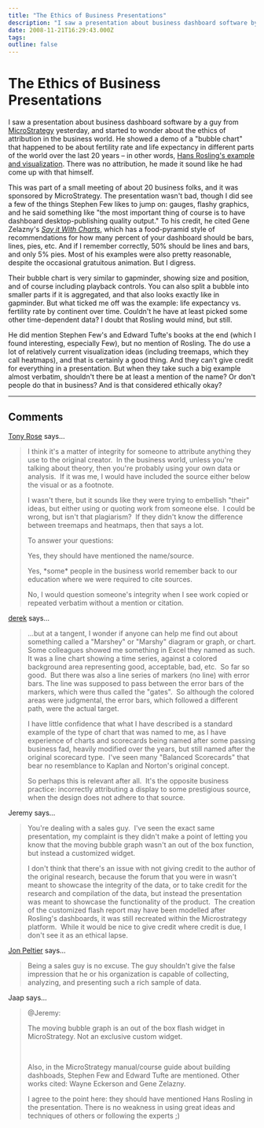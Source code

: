 ```yaml
---
title: "The Ethics of Business Presentations"
description: "I saw a presentation about business dashboard software by a guy from MicroStrategy yesterday, and started to wonder about the ethics of attribution in the business world. He showed a demo of a \"bubble chart\" that happened to be about fertility rate and life expectancy in different parts of the world over the last 20 years &ndash; in other words, Hans Rosling's example and visualization. There was no attribution, he made it sound like he had come up with that himself."
date: 2008-11-21T16:29:43.000Z
tags: 
outline: false
---
```


# The Ethics of Business Presentations

I saw a presentation about business dashboard software by a guy from <a href="http://www.microstrategy.com/">MicroStrategy</a> yesterday, and started to wonder about the ethics of attribution in the business world. He showed a demo of a "bubble chart" that happened to be about fertility rate and life expectancy in different parts of the world over the last 20 years &ndash; in other words, <a href="http://www.ted.com/index.php/talks/hans_rosling_shows_the_best_stats_you_ve_ever_seen.html">Hans Rosling's example and visualization</a>. There was no attribution, he made it sound like he had come up with that himself.

This was part of a small meeting of about 20 business folks, and it was sponsored by MicroStrategy. The presentation wasn't bad, though I did see a few of the things Stephen Few likes to jump on: gauges, flashy graphics, and he said something like "the most important thing of course is to have dashboard desktop-publishing quality output." To his credit, he cited Gene Zelazny's <a href="http://www.amazon.com/Say-Charts-Executives-Visual-Communication/dp/007136997X"><em>Say it With Charts</em></a>, which has a food-pyramid style of recommendations for how many percent of your dashboard should be bars, lines, pies, etc. And if I remember correctly, 50% should be lines and bars, and only 5% pies. Most of his examples were also pretty reasonable, despite the occasional gratuitous animation. But I digress.

Their bubble chart is very similar to gapminder, showing size and position, and of course including playback controls. You can also split a bubble into smaller parts if it is aggregated, and that also looks exactly like in gapminder. But what ticked me off was the example: life expectancy vs. fertility rate by continent over time. Couldn't he have at least picked some other time-dependent data? I doubt that Rosling would mind, but still.

He did mention Stephen Few's and Edward Tufte's books at the end (which I found interesting, especially Few), but no mention of Rosling. The do use a lot of relatively current visualization ideas (including treemaps, which they call heatmaps), and that is certainly a good thing. And they can't give credit for everything in a presentation. But when they take such a big example almost verbatim, shouldn't there be at least a mention of the name? Or don't people do that in business? And is that considered ethically okay?


---
## Comments

<a href="http://supportanalytics.com/blog" rel="nofollow noopener" target="_blank">Tony Rose</a> says…
>	<p>I think it's a matter of integrity for someone to attribute anything they use to the original creator.&nbsp; In the business world, unless you're talking about theory, then you're probably using your own data or analysis.&nbsp; If it was me, I would have included the source either below the visual or as a footnote.&nbsp;</p>
>	<p>I wasn't there, but it sounds like they were trying to embellish "their" ideas, but either using or quoting work from someone else.&nbsp; I could be wrong, but isn't that plagiarism?&nbsp; If they didn't know the difference between treemaps and heatmaps, then that says a lot.</p>
>	<p>To answer your questions:</p>
>	<p>Yes, they should have mentioned the name/source.</p>
>	<p>Yes, *some* people in the business world remember back to our education where we were required to cite sources.</p>
>	<p>No, I would question someone's integrity when I see work copied or repeated verbatim without a mention or citation.</p>

<a href="http://i-ocean.blogspot.com/" rel="nofollow noopener" target="_blank">derek</a> says…
>	<p>...but at a tangent, I wonder if anyone can help me find out about something called a "Marshey" or "Marshy" diagram or graph, or chart. Some colleagues showed me something in Excel they named as such. It was a line chart showing a time series, against a colored background area representing good, acceptable, bad, etc. &nbsp;So far so good. &nbsp;But there was also a line series of markers (no line) with error bars. The line was supposed to pass between the error bars of the markers, which were thus called the "gates". &nbsp;So although the colored areas were judgmental, the error bars, which followed a different path, were the actual target.</p>
>	<p>I have little confidence that what I have described is a standard example of the type of chart that was named to me, as I have experience of charts and scorecards being named after some passing business fad, heavily modified over the years, but still named after the original scorecard type. &nbsp;I've seen many "Balanced Scorecards" that bear no resemblance to Kaplan and Norton's original concept.</p>
>	<p>So perhaps this is relevant after all. &nbsp;It's the opposite business practice: incorrectly attributing a display to some prestigious source, when the design does not adhere to that source.</p>

Jeremy says…
>	<p>You're dealing with a sales guy.&nbsp; I've seen the exact same presentation, my complaint is they didn't make a point of letting you know that the moving bubble graph wasn't an out of the box function, but instead a customized widget.</p>
>	<p>I don't think that there's an issue with not giving credit to the author of the original research, because the forum that you were in wasn't meant to showcase the integrity of the data, or to take credit for the research and compilation of the data, but instead the presentation was meant to showcase the functionality of the product.&nbsp; The creation of the customized flash report may have been modelled after Rosling's dashboards, it was still recreated within the Microstrategy platform.&nbsp; While it would be nice to give credit where credit is due, I don't see it as an ethical lapse.</p>

<a href="http://PeltierTech.com/WordPress/" rel="nofollow noopener" target="_blank">Jon Peltier</a> says…
>	<p>Being a sales guy is no excuse. The guy shouldn't give the false impression that he or his organization is capable of collecting, analyzing, and presenting such a rich sample of data.</p>

Jaap says…
>	<p>@Jeremy:</p>
>	<p>The moving bubble graph is an out of the box flash widget in MicroStrategy. Not an exclusive custom widget.</p>
>	<p>&nbsp;</p>
>	<p>Also, in the MicroStrategy manual/course guide about building dashboads, Stephen Few and Edward Tufte are mentioned. Other works cited: Wayne Eckerson and Gene Zelazny.</p>
>	<p>I agree to the point here: they should have mentioned Hans Rosling in the presentation. There is no weakness in using great ideas and techniques of others or following the experts ;)</p>


